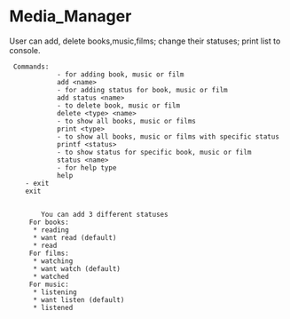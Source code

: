 # Media_Manager
 User can add, delete books,music,films; change their statuses; print list to console. 
 
     Commands: 
                - for adding book, music or film
                add <name>
                - for adding status for book, music or film
                add status <name>
                - to delete book, music or film
                delete <type> <name>
                - to show all books, music or films
                print <type>
                - to show all books, music or films with specific status
                printf <status>
                - to show status for specific book, music or film 
                status <name>
                - for help type
                help
		- exit
		exit
            
	    
            You can add 3 different statuses
		 For books:
		  * reading 
		  * want read (default) 
		  * read 
		 For films: 
		  * watching 
		  * want watch (default) 
		  * watched 
		 For music: 
		  * listening 
		  * want listen (default)
		  * listened 
